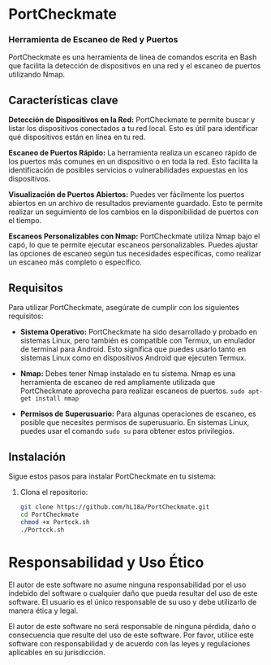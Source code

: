# PortCheckmate #
### Herramienta de Escaneo de Red y Puertos ###

PortCheckmate es una herramienta de línea de comandos escrita en Bash que 
facilita la detección de dispositivos en una red y el escaneo de puertos utilizando Nmap.

## Características clave

**Detección de Dispositivos en la Red:** PortCheckmate te permite buscar y listar los 
dispositivos conectados a tu red local. Esto es útil para identificar qué dispositivos están en línea en tu red.

**Escaneo de Puertos Rápido:** La herramienta realiza un escaneo rápido de los puertos más
comunes en un dispositivo o en toda la red. Esto facilita la identificación de posibles 
servicios o vulnerabilidades expuestas en los dispositivos.

**Visualización de Puertos Abiertos:** Puedes ver fácilmente los puertos abiertos en un archivo 
de resultados previamente guardado. Esto te permite realizar un seguimiento de los cambios
en la disponibilidad de puertos con el tiempo.

**Escaneos Personalizables con Nmap:** PortCheckmate utiliza Nmap bajo el capó, lo que te
permite ejecutar escaneos personalizables. Puedes ajustar las opciones de escaneo según 
tus necesidades específicas, como realizar un escaneo más completo o específico.

## Requisitos

Para utilizar PortCheckmate, asegúrate de cumplir con los siguientes requisitos:

- **Sistema Operativo:** PortCheckmate ha sido desarrollado y probado en sistemas Linux,
 pero también es compatible con Termux, un emulador de terminal para Android. Esto significa
 que puedes usarlo tanto en sistemas Linux como en dispositivos Android que ejecuten Termux.

- **Nmap:** Debes tener Nmap instalado en tu sistema. Nmap es una herramienta de escaneo de red
 ampliamente utilizada que PortCheckmate aprovecha para realizar escaneos de puertos. ``sudo apt-get install nmap``


- **Permisos de Superusuario:** Para algunas operaciones de escaneo, es posible que necesites
  permisos de superusuario. En sistemas Linux, puedes usar el comando `sudo su` para obtener estos privilegios.

## Instalación

Sigue estos pasos para instalar PortCheckmate en tu sistema:

1. Clona el repositorio:
   ```bash
   git clone https://github.com/hL18a/PortCheckmate.git
   cd PortCheckmate
   chmod +x Portcck.sh
   ./Portcck.sh
   
# Responsabilidad y Uso Ético
El autor de este software no asume ninguna responsabilidad por el uso indebido del 
software o cualquier daño que pueda resultar del uso de este software. El usuario es el único 
responsable de su uso y debe utilizarlo de manera ética y legal.

El autor de este software no será responsable de ninguna pérdida, daño o consecuencia que resulte del uso de este software.
Por favor, utilice este software con responsabilidad y de acuerdo con las leyes y regulaciones aplicables en su jurisdicción.



